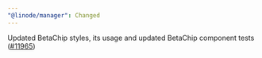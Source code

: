 ```yaml
---
"@linode/manager": Changed
---
```


Updated BetaChip styles, its usage and updated BetaChip component tests ([#11965](https://github.com/linode/manager/pull/11965))
